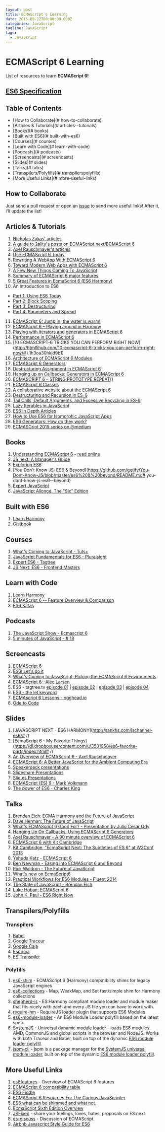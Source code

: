 ```yaml
---
layout: post
title: ECMAScript 6 Learning
date: 2015-09-22T00:00:00.000Z
categories: JavaScript
tagline: JavaScript
tags:
  - JavaScript
---
```


# ECMAScript 6 Learning
List of resources to learn **ECMAScript 6!**

## [ES6 Specification](http://www.ecma-international.org/ecma-262/6.0/)
## Table of Contents
- [How to Collaborate](# how-to-collaborate)
- [Articles & Tutorials](# articles--tutorials)
- [Books](# books)
- [Built with ES6](# built-with-es6)
- [Courses](# courses)
- [Learn with Code](# learn-with-code)
- [Podcasts](# podcasts)
- [Screencasts](# screencasts)
- [Slides](# slides)
- [Talks](# talks)
- [Transpilers/Polyfills](# transpilerspolyfills)
- [More Useful Links](# more-useful-links)

## How to Collaborate
Just send a pull request or open an [issue](https://github.com/ericdouglas/ES6-Learning/issues) to send more useful links! After it, I'll update the list!

## Articles & Tutorials
1. [Nicholas Zakas' articles](http://www.nczonline.net/blog/tag/ecmascript-6/)
2. [A guide to 2ality's posts on ECMAScript.next/ECMAScript 6](http://www.2ality.com/2012/11/guide-esnext.html)
3. [Axel Rauschmayer's articles](http://www.2ality.com/search/label/esnext)
4. [Use ECMAScript 6 Today](http://code.tutsplus.com/articles/use-ecmascript-6-today--net-31582)
5. [Rewriting A WebApp With ECMAScript 6](https://medium.com/@tastejs/rewriting-a-webapp-with-ecmascript-6-39417b642cb2)
6. [Toward Modern Web Apps with ECMAScript 6](http://www.sencha.com/blog/toward-modern-web-apps-with-ecmascript-6)
7. [A Few New Things Coming To JavaScript](http://addyosmani.com/blog/a-few-new-things-coming-to-javascript/)
8. [Summary of ECMAScript 6 major features](http://ryandao.net/summary-ecmascript-6-major-features/)
9. [5 Great Features in EcmaScript 6 (ES6 Harmony)](http://wintellect.com/blogs/nstieglitz/5-great-features-in-es6-harmony)
10. An introduction to ES6
  - [Part 1: Using ES6 Today](http://globaldev.co.uk/2013/09/es6-part-1/)
  - [Part 2: Block Scoping](http://globaldev.co.uk/2013/09/es6-part-2/)
  - [Part 3: Destructuring](http://globaldev.co.uk/2013/10/es6-part-3/)
  - [Part 4: Parameters and Spread](http://globaldev.co.uk/2013/10/es6-part-4/)

11. [ECMAScript 6: Jump in, the water is warm!](http://flippinawesome.org/2014/04/14/ecmascript-6-jump-in-the-water-is-warm/)
12. [ECMAScript 6 – Playing around in Harmony](http://thejackalofjavascript.com/es6-playing-around-in-harmony/)
13. [Playing with iterators and generators in ECMAScript 6](http://macr.ae/article/iterators-and-generators.html)
14. [Performance in ECMAScript 6](http://www.pixeldonor.com/2014/mar/30/performance-ecmascript-6/)
15. [10 ECMASCRIPT-6 TRICKS YOU CAN PERFORM RIGHT NOW](http://html5hub.com/10-ecmascript-6-tricks-you-can-perform-right-now/# i.1h3oa30hkjd9b1)
16. [Architecture of ECMAScript 6 Modules](http://blog.ponyfoo.com/2013/12/23/architecture-of-ecmascript-6-modules)
17. [ECMAScript 6 Generators](http://fitzgeraldnick.com/weblog/50/)
18. [Destructuring Assignment in ECMAScript 6](http://fitzgeraldnick.com/weblog/50/)
19. [Hanging up on Callbacks: Generators in ECMAScript 6](http://blog.carbonfive.com/2013/12/01/hanging-up-on-callbacks-generators-in-ecmascript-6/)
20. [ECMASCRIPT 6 – STRING.PROTOTYPE.REPEAT()](http://cwestblog.com/2014/02/27/ecmascript-6-string-prototype-repeat/)
21. [ECMAScript 6 Classes](http://www.9bitstudios.com/2014/04/ecmascript-6-classes/)
22. [A collaborative website about the ECMAScript 6](http://es6rocks.com/)
23. [Destructuring and Recursion in ES-6](http://raganwald.com/2015/02/02/destructuring.html)
24. [Tail Calls, Default Arguments, and Excessive Recycling in ES-6](http://raganwald.com/2015/02/07/tail-calls-defult-arguments-recycling.html)
25. [Lazy Iterables in JavaScript](http://raganwald.com/2015/02/17/lazy-iteratables-in-javascript.html)
26. [ES6 In Depth Articles](https://hacks.mozilla.org/category/es6-in-depth/)
27. [How to Use ES6 for Isomorphic JavaScript Apps](https://medium.com/javascript-scene/how-to-use-es6-for-isomorphic-javascript-apps-2a9c3abe5ea2)
28. [ES6 Generators: How do they work?](http://x-team.com/2015/04/generators-work)
29. [ECMASCript 2015 series on @medium](https://medium.com/ecmascript-2015)

## Books
1. [Understanding ECMAScript 6](https://leanpub.com/understandinges6) - [read online](https://leanpub.com/understandinges6/read)
2. [JS.next: A Manager's Guide](http://chimera.labs.oreilly.com/books/1234000001623/index.html)
3. [Exploring ES6](http://exploringjs.com)
4. [You Don't Know JS: ES6 & Beyond](https://github.com/getify/You-Dont-Know-JS/blob/master/es6%20&%20beyond/README.md# you-dont-know-js-es6--beyond)
5. [Expert JavaScript](http://www.apress.com/9781430260974)
6. [JavaScript Allongé, The "Six" Edition](https://leanpub.com/javascriptallongesix)

## Built with ES6
1. [Learn Harmony](https://github.com/BrianGenisio/learnharmony)
2. [Gistbook](https://github.com/jmeas/gistbook)

## Courses
1. [What's Coming to JavaScript - Tuts+](https://tutsplus.com/course/whats-coming-to-javascript/)
2. [JavaScript Fundamentals for ES6 - Pluralsight](http://www.pluralsight.com/courses/javascript-fundamentals-es6)
3. [Expert ES6 - Tagtree](http://tagtree.io/courses/expert-es6)
4. [JS.Next: ES6 - Frontend Masters](https://frontendmasters.com/courses/jsnext-es6/)

## Learn with Code
1. [Learn Harmony](http://learnharmony.org)
2. [ECMAScript 6 -- Feature Overview & Comparison](http://es6-features.org/)
3. [ES6 Katas](http://es6katas.org/)

## Podcasts
1. [The JavaScript Show - Ecmascript 6](http://castroller.com/podcasts/TheJavascriptShow/2880479)
2. [5 minutes of JavaScript - # 18](http://five-js.envylabs.com/episodes/18-episode-18-march-13th-2014/stories/123-ecmascript-6-features)

## Screencasts
1. [ECMAScript 6](http://www.youtube.com/watch?v=Z7yS28I5ci4)
2. [ES6! Let's do it](http://www.youtube.com/playlist?list=PL35CJKPquv2aRsY5Gts82IvU9-nM1me0a)
3. [What's Coming to JavaScript: Picking the ECMAScript 6 Environments](http://www.youtube.com/watch?v=hrxzST9bvr8)
4. [ECMAScript 6--Alec Larsen](http://www.youtube.com/watch?v=ikgRLpWZiLs)
5. ES6 - tagtree.tv [episode 01](http://tagtree.tv/ecmascript-6-episode-1) | [episode 02](http://tagtree.tv/ecmascript-6-episode-2) | [episode 03](http://tagtree.tv/ecmascript-6-episode-3) | [episode 04](http://tagtree.tv/ecmascript-6-episode-4)
6. [ES6 - the let keyword](http://tagtree.tv/ecmascript-6-let)
7. [ECMAscript 6 Lessons - egghead.io](https://egghead.io/technologies/es6)
8. [Ode to Code](http://odetocode.com/videos)

## Slides
1. [JAVASCRIPT NEXT - ES6 HARMONY](http://sankhs.com/jschannel-es6/# /)
2. [EcmaScript 6 - My Favorite Things](https://dl.dropboxusercontent.com/u/3531958/es6-favorite-parts/index.html# /)
3. [An Overview of ECMAScript 6 - Axel Rauschmayer](http://cdn.oreillystatic.com/en/assets/1/event/93/An%20Overview%20of%20ECMAScript%206%20Presentation.pdf)
4. [ECMAScript 6: A Better JavaScript for the Ambient Computing Era](http://pt.slideshare.net/allenwb/wdc14-allebwb)
5. [Speakerdeck presentations](https://speakerdeck.com/search?q=ecmascript+6)
6. [Slideshare Presentations](http://www.slideshare.net/search/slideshow?searchfrom=header&q=ecmascript+6)
7. [Slid.es Presentations](http://slides.com/explore?search=ecmascript%206)
8. [ECMAScript (ES) 6 - Mark Volkmann](http://java.ociweb.com/mark/programming/JavaScript/ES6.pdf)
9. [The power of ES6 - Charles King](http://charlesbking.com/power_of_es6/)

## Talks
1. [Brendan Eich: ECMA Harmony and the Future of JavaScript](http://www.youtube.com/watch?v=eUtsgUrF-ec&feature=player_embedded)
2. [Dave Herman: The Future of JavaScript](http://www.youtube.com/watch?v=u4IdoBU1uKE&feature=player_embedded)
3. [What's ECMAScript 6 Good For? - Presentation by Julio Cesar Ody](http://www.youtube.com/watch?v=tBkA6x0sbuQ)
4. [Hanging Up On Callbacks: Using ECMAScript 6 Generators](http://www.youtube.com/watch?v=OYdP1tQ9Rnw)
5. [Axel Rauschmayer - A 90 minute overview of ECMAScript 6](http://www.2ality.com/2015/02/using-es6-today-minsk.html)
6. [ECMAScript 6 with Kit Cambridge](http://www.youtube.com/watch?v=3XlwdEc6H6A)
7. [Kit Cambridge, "EcmaScript Next: The Subtleties of ES 6" at W3Conf 2013](http://www.youtube.com/watch?v=Dt0f2XdvriQ)
8. [Yehuda Katz - ECMAScript 6](http://www.youtube.com/watch?v=AkjcxlAuyLI)
9. [Ben Newman - Easing into ECMAScript 6 and Beyond](http://www.youtube.com/watch?v=kXY9hIPKuLQ)
10. [Rick Waldron - The Future of JavaScript](http://www.youtube.com/watch?v=EdfLA_wKUF8)
11. [What's new on EcmaScript6](http://www.youtube.com/watch?v=aQ5jazAEUd0)
12. [Practical Workflows for ES6 Modules - Fluent 2014](http://www.youtube.com/watch?v=0VUjM-jJf2U)
13. [The State of JavaScript - Brendan Eich](http://www.infoq.com/presentations/State-JavaScript)
14. [Luke Hoban: ECMAScript 6](http://channel9.msdn.com/Events/Lang-NEXT/Lang-NEXT-2012/ECMAScript-6)
15. [John K. Paul - ES6 Right Now](https://www.youtube.com/watch?v=rwm5JLqCpdk&index=16&list=PL-0yjdC10QYpmXI3l-PGK1od4kTWOjm_A&spfreload=10)

## Transpilers/Polyfills
### Transpilers
1. [Babel](https://babeljs.io)
2. [Google Traceur](https://code.google.com/p/traceur-compiler/wiki/LanguageFeatures)
3. [Google Caja](https://code.google.com/p/google-caja/)
4. [Esprima](http://esprima.googlecode.com/git-history/harmony/index.html)
5. [ES Transpiler](https://github.com/kaisellgren/ES-Transpiler)

### Polyfills
1. [es6-shim](https://github.com/paulmillr/es6-shim) - ECMAScript 6 (Harmony) compatibility shims for legacy JavaScript engines
2. [es6-collections](https://github.com/WebReflection/es6-collections) - Map, WeakMap, and Set fast/simple shim for Harmony collections
3. [shepherd-js](https://github.com/xcambar/shepherd-js) - ES:Harmony compliant module loader and module maker that fits nicely with each and every JS file you can have to work with.
4. [require-hm](https://github.com/addyosmani/require-hm) - RequireJS loader plugin that supports ES6 Modules.
5. [es6-module-loader](https://github.com/ModuleLoader/es6-module-loader/) - An ES6 Module Loader polyfill based on the latest spec.
6. [SystemJS](https://github.com/systemjs/systemjs) - Universal dynamic module loader - loads ES6 modules, AMD, CommonJS and global scripts in the browser and NodeJS. Works with both Traceur and Babel, built on top of the dynamic [ES6 module loader polyfill](https://github.com/ModuleLoader/es6-module-loader/).
7. [jspm-cli](http://jspm.io/) - jspm is a package manager for the [SystemJS universal module loader](https://github.com/systemjs/systemjs), built on top of the dynamic [ES6 module loader polyfill](https://github.com/ModuleLoader/es6-module-loader/).

## More Useful Links
1. [es6features](https://github.com/lukehoban/es6features) - Overview of ECMAScript 6 features
2. [ECMAScript 6 compatibility table](http://kangax.github.io/compat-table/es6/)
3. [ES6 Fiddle](http://www.es6fiddle.net/)
4. [ECMAScript 6 Resources For The Curious JavaScripter](http://addyosmani.com/blog/ecmascript-6-resources-for-the-curious-javascripter/)
5. [ES6 what can be shimmed and what not.](https://gist.github.com/Raynos/1665192)
6. [EcmaScript Sixth Edition Overview](http://espadrine.github.io/New-In-A-Spec/es6/)
7. [JSFixed](https://github.com/JSFixed/JSFixed/issues) - share your feelings, loves, hates, proposals on ES.next
8. [es-discuss](https://mail.mozilla.org/listinfo/es-discuss) - Discussion of ECMAScript
9. [Airbnb Javascript Style Guide for ES6](https://github.com/airbnb/javascript)
